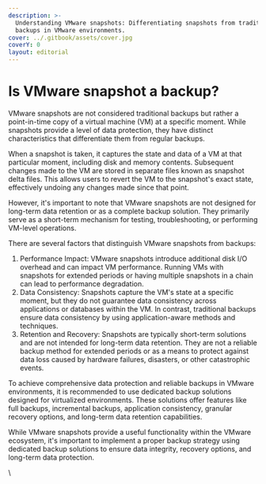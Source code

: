 ```yaml
---
description: >-
  Understanding VMware snapshots: Differentiating snapshots from traditional
  backups in VMware environments.
cover: ../.gitbook/assets/cover.jpg
coverY: 0
layout: editorial
---
```


# Is VMware snapshot a backup?

VMware snapshots are not considered traditional backups but rather a point-in-time copy of a virtual machine (VM) at a specific moment. While snapshots provide a level of data protection, they have distinct characteristics that differentiate them from regular backups.

When a snapshot is taken, it captures the state and data of a VM at that particular moment, including disk and memory contents. Subsequent changes made to the VM are stored in separate files known as snapshot delta files. This allows users to revert the VM to the snapshot's exact state, effectively undoing any changes made since that point.

However, it's important to note that VMware snapshots are not designed for long-term data retention or as a complete backup solution. They primarily serve as a short-term mechanism for testing, troubleshooting, or performing VM-level operations.

There are several factors that distinguish VMware snapshots from backups:

1. Performance Impact: VMware snapshots introduce additional disk I/O overhead and can impact VM performance. Running VMs with snapshots for extended periods or having multiple snapshots in a chain can lead to performance degradation.
2. Data Consistency: Snapshots capture the VM's state at a specific moment, but they do not guarantee data consistency across applications or databases within the VM. In contrast, traditional backups ensure data consistency by using application-aware methods and techniques.
3. Retention and Recovery: Snapshots are typically short-term solutions and are not intended for long-term data retention. They are not a reliable backup method for extended periods or as a means to protect against data loss caused by hardware failures, disasters, or other catastrophic events.

To achieve comprehensive data protection and reliable backups in VMware environments, it is recommended to use dedicated backup solutions designed for virtualized environments. These solutions offer features like full backups, incremental backups, application consistency, granular recovery options, and long-term data retention capabilities.

While VMware snapshots provide a useful functionality within the VMware ecosystem, it's important to implement a proper backup strategy using dedicated backup solutions to ensure data integrity, recovery options, and long-term data protection.

\
